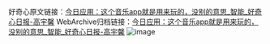 好奇心原文链接：[今日应用：这个音乐app就是用来玩的，没别的意思_智能_好奇心日报-高宇馨](https://www.qdaily.com/articles/2115.html)
WebArchive归档链接：[今日应用：这个音乐app就是用来玩的，没别的意思_智能_好奇心日报-高宇馨](http://web.archive.org/web/20190623150856/https://www.qdaily.com/articles/2115.html)
![image](http://ww3.sinaimg.cn/large/007d5XDply1g3v66b6tj0j30u03pc7wh)